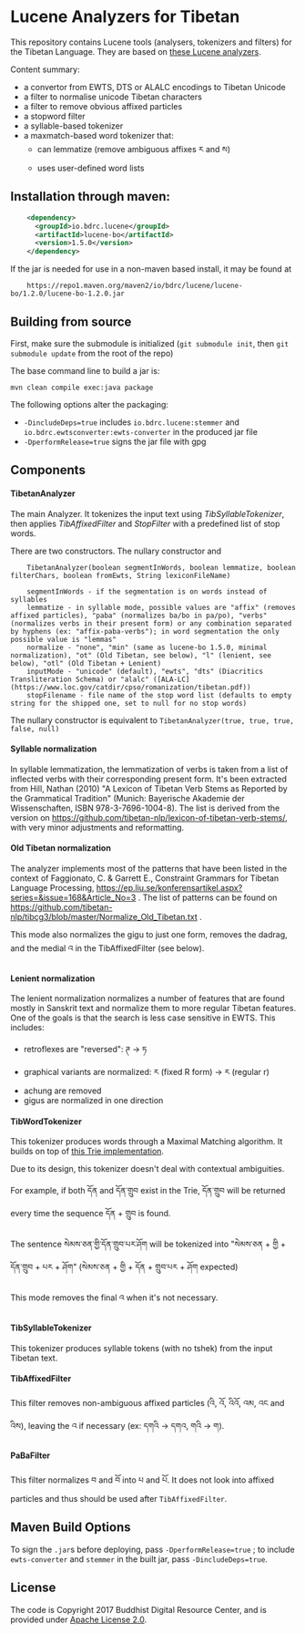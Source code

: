 # Lucene Analyzers for Tibetan 

This repository contains Lucene tools (analysers, tokenizers and filters) for the Tibetan Language. They are based on [these Lucene analyzers](https://github.com/tibetan-nlp/lucene-analyzers).

Content summary:

- a convertor from EWTS, DTS or ALALC encodings to Tibetan Unicode
- a filter to normalise unicode Tibetan characters
- a filter to remove obvious affixed particles
- a stopword filter
- a syllable-based tokenizer
- a maxmatch-based word tokenizer that:
    - can lemmatize (remove ambiguous affixes ར and ས)
    - uses user-defined word lists

## Installation through maven:

```xml
    <dependency>
      <groupId>io.bdrc.lucene</groupId>
      <artifactId>lucene-bo</artifactId>
      <version>1.5.0</version>
    </dependency>
```

If the jar is needed for use in a non-maven based install, it may be found at

```
    https://repo1.maven.org/maven2/io/bdrc/lucene/lucene-bo/1.2.0/lucene-bo-1.2.0.jar
```

## Building from source

First, make sure the submodule is initialized (`git submodule init`, then `git submodule update` from the root of the repo)

The base command line to build a jar is:

```
mvn clean compile exec:java package
```

The following options alter the packaging:

- `-DincludeDeps=true` includes `io.bdrc.lucene:stemmer` and `io.bdrc.ewtsconverter:ewts-converter` in the produced jar file
- `-DperformRelease=true` signs the jar file with gpg

## Components

#### TibetanAnalyzer

The main Analyzer. 
It tokenizes the input text using *TibSyllableTokenizer*, then applies *TibAffixedFilter* and *StopFilter* with a predefined list of stop words.

There are two constructors. The nullary constructor and

```    
    TibetanAnalyzer(boolean segmentInWords, boolean lemmatize, boolean filterChars, boolean fromEwts, String lexiconFileName)

    segmentInWords - if the segmentation is on words instead of syllables
    lemmatize - in syllable mode, possible values are "affix" (removes affixed particles), "paba" (normalizes ba/bo in pa/po), "verbs" (normalizes verbs in their present form) or any combination separated by hyphens (ex: "affix-paba-verbs"); in word segmentation the only possible value is "lemmas"
    normalize - "none", "min" (same as lucene-bo 1.5.0, minimal normalization), "ot" (Old Tibetan, see below), "l" (lenient, see below), "otl" (Old Tibetan + Lenient)
    inputMode - "unicode" (default), "ewts", "dts" (Diacritics Transliteration Schema) or "alalc" ([ALA-LC](https://www.loc.gov/catdir/cpso/romanization/tibetan.pdf))
    stopFilename - file name of the stop word list (defaults to empty string for the shipped one, set to null for no stop words)
```

The nullary constructor is equivalent to `TibetanAnalyzer(true, true, true, false, null)`

#### Syllable normalization

In syllable lemmatization, the lemmatization of verbs is taken from a list of inflected verbs with their corresponding present form. It's been extracted from Hill, Nathan (2010) "A Lexicon of Tibetan Verb Stems as Reported by the Grammatical Tradition" (Munich: Bayerische Akademie der Wissenschaften, ISBN 978-3-7696-1004-8). The list is derived from the version on https://github.com/tibetan-nlp/lexicon-of-tibetan-verb-stems/, with very minor adjustments and reformatting.

#### Old Tibetan normalization

The analyzer implements most of the patterns that have been listed in the context of Faggionato, C. & Garrett E., Constraint Grammars for Tibetan Language Processing, https://ep.liu.se/konferensartikel.aspx?series=&issue=168&Article_No=3 . The list of patterns can be found on https://github.com/tibetan-nlp/tibcg3/blob/master/Normalize_Old_Tibetan.txt .

This mode also normalizes the gigu to just one form, removes the dadrag, and the medial འ in the TibAffixedFilter (see below).

#### Lenient normalization

The lenient normalization normalizes a number of features that are found mostly in Sanskrit text and normalize them to more regular Tibetan features. One of the goals is that the search is less case sensitive in EWTS. This includes:
- retroflexes are "reversed": ཊ -> ཏ
- graphical variants are normalized: ཪ (fixed R form) -> ར (regular r)
- achung are removed
- gigus are normalized in one direction

#### TibWordTokenizer

This tokenizer produces words through a Maximal Matching algorithm. It builds on top of [this Trie implementation](https://github.com/BuddhistDigitalResourceCenter/stemmer).  

Due to its design, this tokenizer doesn't deal with contextual ambiguities.

For example, if both དོན and དོན་གྲུབ exist in the Trie, དོན་གྲུབ will be returned every time the sequence དོན + གྲུབ is found.

The sentence སེམས་ཅན་གྱི་དོན་གྲུབ་པར་ཤོག will be tokenized into "སེམས་ཅན + གྱི + དོན་གྲུབ + པར + ཤོག" (སེམས་ཅན + གྱི + དོན + གྲུབ་པར + ཤོག expected)

This mode removes the final འ when it's not necessary.

#### TibSyllableTokenizer

This tokenizer produces syllable tokens (with no tshek) from the input Tibetan text.

#### TibAffixedFilter

This filter removes non-ambiguous affixed particles (འི, འོ, འིའོ, འམ, འང and འིས), leaving the འ if necessary (ex: དགའི -> དགའ, གའི -> ག).

#### PaBaFilter

This filter normalizes བ and བོ into པ and པོ. It does not look into affixed particles and thus should be used after `TibAffixedFilter`.

## Maven Build Options

To sign the `.jar`s before deploying, pass `-DperformRelease=true` ; to include `ewts-converter` and `stemmer` in the built jar, pass `-DincludeDeps=true`.

## License

The code is Copyright 2017 Buddhist Digital Resource Center, and is provided under [Apache License 2.0](LICENSE).
